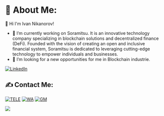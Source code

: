 <h1>💫 About Me:</h1>

👋 Hi I'm Ivan Nikanorov!

- 🔭 I’m currently working on Soramitsu. It is an innovative technology company specializing in blockchain solutions and decentralized finance (DeFi). Founded with the vision of creating an open and inclusive financial system, Soramitsu is dedicated to leveraging cutting-edge technology to empower individuals and businesses.
- 👯 I’m looking for a new opportunities for me in Blockchain industrie. 

[![LinkedIn](https://img.shields.io/badge/LinkedIn-%230077B5.svg?logo=linkedin&logoColor=white)](https://www.linkedin.com/in/ivan-nikanorov-b6922b174/) 

## ✍️ Contact Me:

[![TELE](https://img.shields.io/badge/Telegram-2CA5E0?style=for-the-badge&logo=telegram&logoColor=white)](t.me/iloveomsk)
[![WA](https://img.shields.io/badge/WhatsApp-25D366?style=for-the-badge&logo=whatsapp&logoColor=white)](https://wa.me/38267873354)
[![GM](https://img.shields.io/badge/Gmail-D14836?style=for-the-badge&logo=gmail&logoColor=white)](mailto:van0net@gmail.com)

[![](https://visitcount.itsvg.in/api?id=ra9mls&label=Profile%20Views&color=1&pretty=false)](https://visitcount.itsvg.in)
